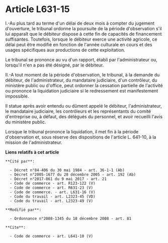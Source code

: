 # Article L631-15

I.-Au plus tard au terme d'un délai de deux mois à compter du jugement d'ouverture, le tribunal ordonne la poursuite de la
période d'observation s'il lui apparaît que le débiteur dispose à cette fin de capacités de financement suffisantes.
Toutefois, lorsque le débiteur exerce une activité agricole, ce délai peut être modifié en fonction de l'année culturale en
cours et des usages spécifiques aux productions de cette exploitation. 

Le tribunal se prononce au vu d'un rapport, établi par l'administrateur ou, lorsqu'il n'en a pas été désigné, par le
débiteur. 

II.-A tout moment de la période d'observation, le tribunal, à la demande du débiteur, de l'administrateur, du mandataire
judiciaire, d'un contrôleur, du ministère public ou d'office, peut ordonner la cessation partielle de l'activité ou prononce
la liquidation judiciaire si le redressement est manifestement impossible. 

Il statue après avoir entendu ou dûment appelé le débiteur, l'administrateur, le mandataire judiciaire, les contrôleurs et
les représentants du comité d'entreprise ou, à défaut, des délégués du personnel, et avoir recueilli l'avis du ministère
public. 

Lorsque le tribunal prononce la liquidation, il met fin à la période d'observation et, sous réserve des dispositions de
l'article L. 641-10, à la mission de l'administrateur.

**Liens relatifs à cet article**

	**Cité par**:

	  - Décret n°84-406 du 30 mai 1984 - art. 36-1-1 (Ab)
	  - Décret n°2005-1677 du 28 décembre 2005 - art. 192 (Ab)
	  - Décret n°2017-861 du 9 mai 2017 - art. 21
	  - Code de commerce - art. R123-122 (V)
	  - Code de commerce - art. R631-23 (V)
	  - Code de commerce. - art. L631-16 (V)
	  - Code du travail - art. L2323-45 (VD)
	  - Code du travail - art. L2323-49 (V)

	**Modifié par**:

	  - Ordonnance n°2008-1345 du 18 décembre 2008 - art. 81

	**Cite**:

	  - Code de commerce - art. L641-10 (V)
